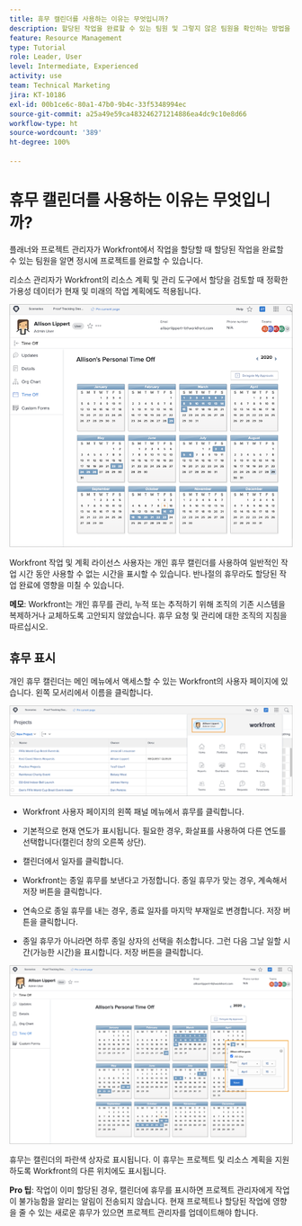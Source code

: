 ```yaml
---
title: 휴무 캘린더를 사용하는 이유는 무엇입니까?
description: 할당된 작업을 완료할 수 있는 팀원 및 그렇지 않은 팀원을 확인하는 방법을 엿볼 수 있습니다.
feature: Resource Management
type: Tutorial
role: Leader, User
level: Intermediate, Experienced
activity: use
team: Technical Marketing
jira: KT-10186
exl-id: 00b1ce6c-80a1-47b0-9b4c-33f5348994ec
source-git-commit: a25a49e59ca483246271214886ea4dc9c10e8d66
workflow-type: ht
source-wordcount: '389'
ht-degree: 100%

---
```


# 휴무 캘린더를 사용하는 이유는 무엇입니까?

플래너와 프로젝트 관리자가 Workfront에서 작업을 할당할 때 할당된 작업을 완료할 수 있는 팀원을 알면 정시에 프로젝트를 완료할 수 있습니다.

리소스 관리자가 Workfront의 리소스 계획 및 관리 도구에서 할당을 검토할 때 정확한 가용성 데이터가 현재 및 미래의 작업 계획에도 적용됩니다.

![pto 캘린더](assets/pto_01.png)

Workfront 작업 및 계획 라이선스 사용자는 개인 휴무 캘린더를 사용하여 일반적인 작업 시간 동안 사용할 수 없는 시간을 표시할 수 있습니다. 반나절의 휴무라도 할당된 작업 완료에 영향을 미칠 수 있습니다.

**메모**: Workfront는 개인 휴무를 관리, 누적 또는 추적하기 위해 조직의 기존 시스템을 복제하거나 교체하도록 고안되지 않았습니다. 휴무 요청 및 관리에 대한 조직의 지침을 따르십시오.


## 휴무 표시

개인 휴무 캘린더는 메인 메뉴에서 액세스할 수 있는 Workfront의 사용자 페이지에 있습니다. 왼쪽 모서리에서 이름을 클릭합니다.

![메인 메뉴의 사용자 이름](assets/pto_02.png)

* Workfront 사용자 페이지의 왼쪽 패널 메뉴에서 휴무를 클릭합니다.

* 기본적으로 현재 연도가 표시됩니다. 필요한 경우, 화살표를 사용하여 다른 연도를 선택합니다(캘린더 창의 오른쪽 상단).

* 캘린더에서 일자를 클릭합니다.

* Workfront는 종일 휴무를 보낸다고 가정합니다. 종일 휴무가 맞는 경우, 계속해서 저장 버튼을 클릭합니다.

* 연속으로 종일 휴무를 내는 경우, 종료 일자를 마지막 부재일로 변경합니다. 저장 버튼을 클릭합니다.

* 종일 휴무가 아니라면 하루 종일 상자의 선택을 취소합니다. 그런 다음 그날 일할 시간(가능한 시간)을 표시합니다. 저장 버튼을 클릭합니다.

![개인 캘린더에 휴무 표시](assets/pto_03.png)

휴무는 캘린더의 파란색 상자로 표시됩니다. 이 휴무는 프로젝트 및 리소스 계획을 지원하도록 Workfront의 다른 위치에도 표시됩니다.

**Pro 팁**: 작업이 이미 할당된 경우, 캘린더에 휴무를 표시하면 프로젝트 관리자에게 작업이 불가능함을 알리는 알림이 전송되지 않습니다. 현재 프로젝트나 할당된 작업에 영향을 줄 수 있는 새로운 휴무가 있으면 프로젝트 관리자를 업데이트해야 합니다.
